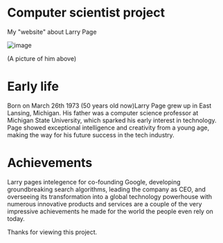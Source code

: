  # Computer scientist project
My "website" about Larry Page

 ![image](https://github.com/7Guestuser7/My-website/assets/150848497/6da6a562-3fd2-4089-b24a-533511dfed05)

(A picture of him above)
# Early life
Born on March 26th 1973 (50 years old now)Larry Page grew up in East Lansing, Michigan. His father was a computer science professor at Michigan State University, which sparked his early interest in technology. Page showed exceptional intelligence and creativity from a young age, making the way for his future success in the tech industry.
# Achievements
Larry pages intelegence for co-founding Google, developing groundbreaking search algorithms, leading the company as CEO, and overseeing its transformation into a global technology powerhouse with numerous innovative products and services are a couple of the very impressive achievements he made for the world the people even rely on today.

Thanks for viewing this project.
